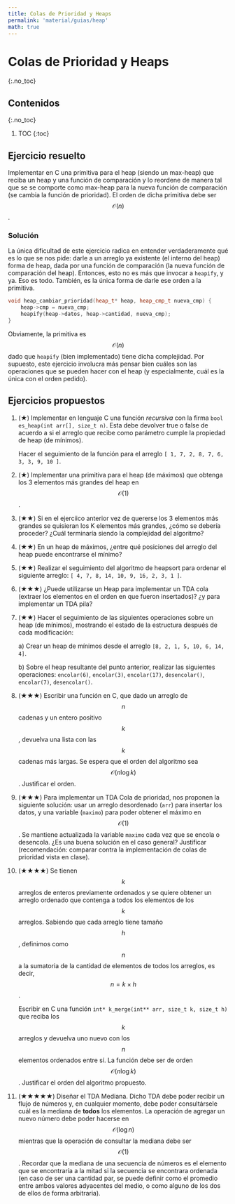 ```yaml
---
title: Colas de Prioridad y Heaps
permalink: 'material/guias/heap'
math: true
---
```


# Colas de Prioridad y Heaps
{:.no_toc}

## Contenidos
{:.no_toc}

1. TOC
{:toc}

## Ejercicio resuelto


Implementar en C una primitiva para el heap (siendo un max-heap) que reciba un heap y una función de
comparación y lo reordene de manera tal que se se comporte como max-heap para la nueva función de comparación
(se cambia la función de prioridad). El orden de dicha primitiva debe ser $$\mathcal{O}(n)$$.


### Solución

La única dificultad de este ejercicio radica en entender verdaderamente qué es lo que se nos pide: darle a un arreglo
ya existente (el interno del heap) forma de heap, dada por una función de comparación (la nueva función de comparación
del heap). Entonces, esto no es más que invocar a `heapify`, y ya. Eso es todo. También, es la única forma de darle ese
orden a la primitiva.

```cpp
void heap_cambiar_prioridad(heap_t* heap, heap_cmp_t nueva_cmp) {
    heap->cmp = nueva_cmp;
    heapify(heap->datos, heap->cantidad, nueva_cmp);
}
```

Obviamente, la primitiva es $$\mathcal{O}(n)$$ dado que `heapify` (bien implementado) tiene dicha complejidad.
Por supuesto, este ejercicio involucra más pensar bien cuáles son las operaciones que se pueden hacer con el heap
(y especialmente, cuál es la única con el orden pedido).


## Ejercicios propuestos


1.  (★) Implementar en lenguaje C una función _recursiva_ con la firma
    `bool es_heap(int arr[], size_t n)`. Esta debe devolver true o false de acuerdo
    a si el arreglo que recibe como parámetro cumple la propiedad de heap (de mínimos).

    Hacer el seguimiento de la función para el arreglo `[ 1, 7, 2, 8, 7, 6, 3, 3, 9, 10 ]`.

1.	(★) Implementar una primitiva para el heap (de máximos) que obtenga los 3 elementos más grandes del heap en
    $$\mathcal{O}(1)$$.

1.  (★★) Si en el ejerciico anterior vez de quererse los 3 elementos más grandes se quisieran los K elementos
    más grandes, ¿cómo se debería proceder? ¿Cuál terminaría siendo la complejidad del algoritmo?

1.	(★★) En un heap de máximos, ¿entre qué posiciones del arreglo del heap puede encontrarse
    el mínimo?

1.  (★★) Realizar el seguimiento del algoritmo de heapsort para ordenar el siguiente
    arreglo: `[ 4, 7, 8, 14, 10, 9, 16, 2, 3, 1 ]`.

1.  (★★★) ¿Puede utilizarse un Heap para implementar un TDA cola (extraer los elementos en el orden
    en que fueron insertados)? ¿y para implementar un TDA pila?

1.	(★★) Hacer el seguimiento de las siguientes operaciones sobre un heap (de mínimos),
    mostrando el estado de la estructura después de cada modificación:

      a) Crear un heap de mínimos desde el arreglo `[8, 2, 1, 5, 10, 6, 14, 4]`.

      b) Sobre el heap resultante del punto anterior, realizar las siguientes
      operaciones: `encolar(6)`, `encolar(3)`, `encolar(17)`, `desencolar()`, `encolar(7)`,
      `desencolar()`.

1.  (★★★) Escribir una función en C, que dado un arreglo de $$n$$ cadenas y un entero
    positivo $$k$$, devuelva una lista con las $$k$$ cadenas más largas. Se espera que el
    orden del algoritmo sea $$\mathcal{O}(n \log k)$$. Justificar el orden.

1.  (★★★) Para implementar un TDA Cola de prioridad, nos proponen la siguiente solución: usar un arreglo
    desordenado (`arr`) para insertar los datos, y una variable (`maximo`) para poder obtener el
    máximo en $$\mathcal{O}(1)$$. Se mantiene actualizada la variable `maximo` cada vez que se encola o
    desencola. ¿Es una buena solución en el caso general? Justificar (recomendación: comparar
    contra la implementación de colas de prioridad vista en clase).

1.  (★★★★) Se tienen $$k$$ arreglos de enteros previamente ordenados y se quiere obtener
    un arreglo ordenado que contenga a todos los elementos de los $$k$$ arreglos. Sabiendo que cada arreglo
    tiene tamaño $$h$$, definimos como $$n$$ a la sumatoria de la cantidad de elementos de todos los arreglos,
    es decir, $$n = k \times h$$.

    Escribir en C una función `int* k_merge(int** arr, size_t k, size_t h)` que reciba los $$k$$ arreglos y
    devuelva uno nuevo con los $$n$$ elementos ordenados entre sí. La función debe ser de orden
    $$\mathcal{O}(n \log k)$$. Justificar el orden del algoritmo propuesto.

1.	(★★★★★) Diseñar el TDA Mediana. Dicho TDA debe poder recibir un flujo de números y, en cualquier momento,
    debe poder consultársele cuál es la mediana de **todos** los elementos. La operación de agregar un nuevo
    número debe poder hacerse en $$\mathcal{O}(\log n)$$ mientras que la operación de consultar la mediana debe
    ser $$\mathcal{O}(1)$$. Recordar que la mediana de una secuencia de números es el elemento que se encontraría
    a la mitad si la secuencia se encontrara ordenada (en caso de ser una cantidad par, se puede definir como
    el promedio entre ambos valores adyacentes del medio, o como alguno de los dos de ellos de forma arbitraria).
